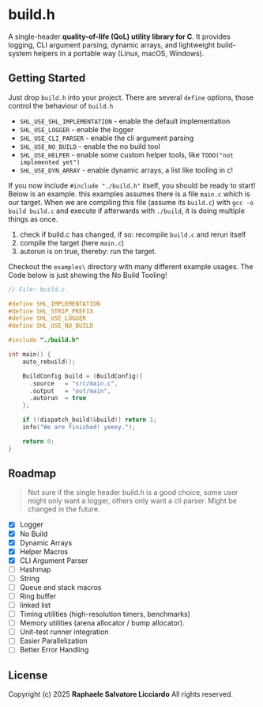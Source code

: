 # build.h

A single-header **quality-of-life (QoL) utility library for C**. It provides logging, CLI argument parsing, dynamic arrays, and lightweight build-system helpers in a portable way (Linux, macOS, Windows).

## Getting Started

Just drop `build.h` into your project. There are several `define` options, those control the behaviour of `build.h`

- `SHL_USE_SHL_IMPLEMENTATION` - enable the default implementation
- `SHL_USE_LOGGER` - enable the logger
- `SHL_USE_CLI_PARSER` - enable the cli argument parsing
- `SHL_USE_NO_BUILD` - enable the no build tool
- `SHL_USE_HELPER` - enable some custom helper tools, like `TODO("not implemented yet")`
- `SHL_USE_DYN_ARRAY` - enable dynamic arrays, a list like tooling in c!

If you now include `#include "./build.h"` itself, you should be ready to start! Below is an example. this examples assumes there is a file `main.c` which is our target. When we are compiling this file (assume its `build.c`) with `gcc -o build build.c` and execute if afterwards with `./build`, it is doing multiple things as once.

1. check if build.c has changed, if so: recompile `build.c` and rerun itself
2. compile the target (here `main.c`)
3. autorun is on true, thereby: run the target.

Checkout the `examples\` directory with many different example usages. The Code below is just showing the No Build Tooling!

```c
// File: build.c

#define SHL_IMPLEMENTATION
#define SHL_STRIP_PREFIX
#define SHL_USE_LOGGER
#define SHL_USE_NO_BUILD

#include "./build.h"

int main() {
    auto_rebuild();

    BuildConfig build = (BuildConfig){
      .source   = "src/main.c",
      .output   = "out/main",
      .autorun  = true
    };

    if (!dispatch_build(&build)) return 1;
    info("We are finished! yeeey.");

    return 0;
}
```

##  Roadmap

> Not sure if the single header build.h is a good choice, some user might only want a logger, others only want a cli parser. Might be changed in the future.

- [x] Logger
- [x] No Build
- [x] Dynamic Arrays
- [x] Helper Macros
- [x] CLI Argument Parser
- [ ] Hashmap
- [ ] String
- [ ] Queue and stack macros
- [ ] Ring buffer
- [ ] linked list
- [ ] Timing utilities (high-resolution timers, benchmarks)
- [ ] Memory utilities (arena allocator / bump allocator).
- [ ] Unit-test runner integration
- [ ] Easier Parallelization
- [ ] Better Error Handling

## License

Copyright (c) 2025 **Raphaele Salvatore Licciardo**
All rights reserved.
